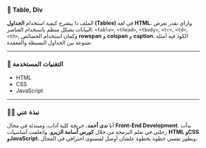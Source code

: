 

### 🧠 Table, Div

الملف دا بيشرح كيفية استخدام **الجداول (Tables)** في لغة **HTML**، وازاي نقدر نعرض البيانات بشكل منظم باستخدام العناصر:
`<table>`, `<thead>`, `<tbody>`, `<tr>`, `<td>`, `<th>`, وكمان استخدام الخصائص **rowspan** و **colspan** و **caption**.
الكود فيه أمثلة متنوعة بين الجداول البسيطة والمعقدة.

---

### 🧩 التقنيات المستخدمة

* HTML
* CSS
* JavaScript

---

### 👩‍💻 نبذة عني

أنا **ندى أحمد**، خريجة كلية آداب، ومبتدئة في مجال **Front-End Development**.
بدأت رحلتي في تعلم البرمجة من خلال **كورس أسامة الزيرو**، واتعلمت أساسيات **HTML وCSS وJavaScript**،
وبطور نفسي خطوة بخطوة علشان أوصل لمستوى احترافي في المجال.
